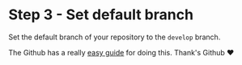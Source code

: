 # Step 3 - Set default branch

Set the default branch of your repository to the `develop` branch.

The Github has a really [easy guide](https://help.github.com/articles/setting-the-default-branch/) for doing this. Thank's Github ❤️ 
